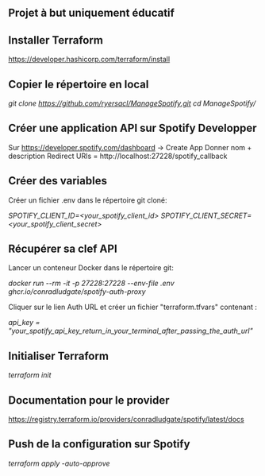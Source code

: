 ## Projet à but uniquement éducatif

## Installer Terraform

https://developer.hashicorp.com/terraform/install

## Copier le répertoire en local

*git clone https://github.com/ryersacl/ManageSpotify.git*
*cd ManageSpotify/*

## Créer une application API sur Spotify Developper

Sur https://developer.spotify.com/dashboard -> Create App
Donner nom + description
Redirect URIs = http://localhost:27228/spotify_callback

## Créer des variables

Créer un fichier .env dans le répertoire git cloné:

*SPOTIFY_CLIENT_ID=<your_spotify_client_id>*
*SPOTIFY_CLIENT_SECRET=<your_spotify_client_secret>*

## Récupérer sa clef API

Lancer un conteneur Docker dans le répertoire git:

*docker run --rm -it -p 27228:27228 --env-file .env ghcr.io/conradludgate/spotify-auth-proxy*

Cliquer sur le lien Auth URL et créer un fichier "terraform.tfvars" contenant :

*api_key = "your_spotify_api_key_return_in_your_terminal_after_passing_the_auth_url"*

## Initialiser Terraform

*terraform init*

## Documentation pour le provider

https://registry.terraform.io/providers/conradludgate/spotify/latest/docs

## Push de la configuration sur Spotify

*terraform apply -auto-approve*
